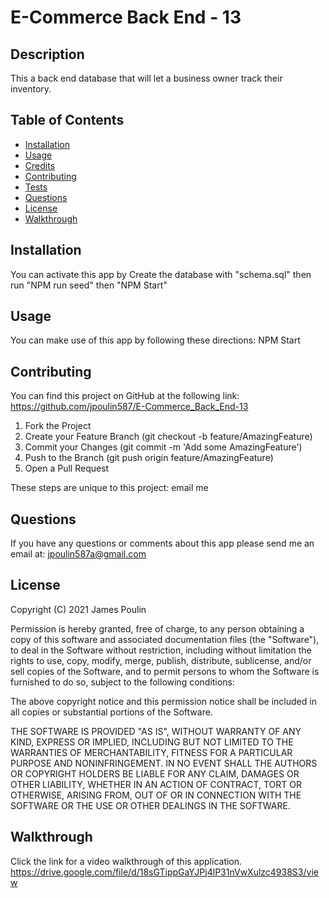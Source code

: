 
# E-Commerce Back End - 13

## Description
This a back end database that will let a business owner track their inventory.

## Table of Contents
- [Installation](#installation)
- [Usage](#usage)
- [Credits](#credits)
- [Contributing](#contributing)
- [Tests](#tests)
- [Questions](#questions)
- [License](#license)
- [Walkthrough](#walkthrough)


## Installation
You can activate this app by Create the database with "schema.sql" then run "NPM run seed" then "NPM Start"

## Usage
You can make use of this app by following these directions:  NPM Start 

## Contributing
You can find this project on GitHub at the following link:
https://github.com/jpoulin587/E-Commerce_Back_End-13

1. Fork the Project
2. Create your Feature Branch (git checkout -b feature/AmazingFeature)
3. Commit your Changes (git commit -m 'Add some AmazingFeature')
4. Push to the Branch (git push origin feature/AmazingFeature)
5. Open a Pull Request

These steps are unique to this project:
email me

## Questions
If you have any questions or comments about this app please send me an email at: jpoulin587a@gmail.com 

## License 
Copyright (C) 2021  James Poulin

Permission is hereby granted, free of charge, to any person obtaining a copy of this software and associated documentation files (the "Software"), to deal in the Software without restriction, including without limitation the rights to use, copy, modify, merge, publish, distribute, sublicense, and/or sell copies of the Software, and to permit persons to whom the Software is furnished to do so, subject to the following conditions:

The above copyright notice and this permission notice shall be included in all copies or substantial portions of the Software.

THE SOFTWARE IS PROVIDED "AS IS", WITHOUT WARRANTY OF ANY KIND, EXPRESS OR IMPLIED, INCLUDING BUT NOT LIMITED TO THE WARRANTIES OF MERCHANTABILITY, FITNESS FOR A PARTICULAR PURPOSE AND NONINFRINGEMENT. IN NO EVENT SHALL THE AUTHORS OR COPYRIGHT HOLDERS BE LIABLE FOR ANY CLAIM, DAMAGES OR OTHER LIABILITY, WHETHER IN AN ACTION OF CONTRACT, TORT OR OTHERWISE, ARISING FROM, OUT OF OR IN CONNECTION WITH THE SOFTWARE OR THE USE OR OTHER DEALINGS IN THE SOFTWARE.

## Walkthrough

Click the link for a video walkthrough of this application.
https://drive.google.com/file/d/18sGTippGaYJPj4lP31nVwXulzc4938S3/view
